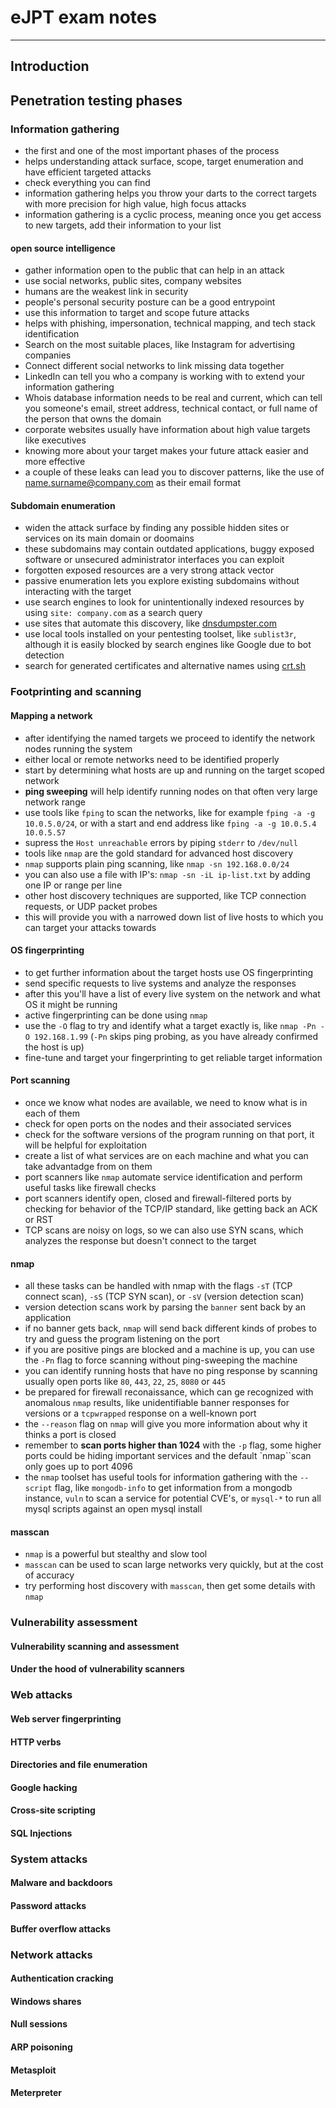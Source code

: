 # eJPT exam notes
----

## Introduction
## Penetration testing phases
### Information gathering
- the first and one of the most important phases of the process
- helps understanding attack surface, scope, target enumeration and have efficient targeted attacks
- check everything you can find
- information gathering helps you throw your darts to the correct targets with more precision for high value, high focus attacks
- information gathering is a cyclic process, meaning once you get access to new targets, add their information to your list

#### open source intelligence
- gather information open to the public that can help in an attack
- use social networks, public sites, company websites
- humans are the weakest link in security
- people's personal security posture can be a good entrypoint
- use this information to target and scope future attacks
- helps with phishing, impersonation, technical mapping, and tech stack identification
- Search on the most suitable places, like Instagram for advertising companies
- Connect different social networks to link missing data together
- LinkedIn can tell you who a company is working with to extend your information gathering
- Whois database information needs to be real and current, which can tell you someone's email, street address, technical contact, or full name of the person that owns the domain
- corporate websites usually have information about high value targets like executives
- knowing more about your target makes your future attack easier and more effective
- a couple of these leaks can lead you to discover patterns, like the use of name.surname@company.com as their email format

#### Subdomain enumeration
- widen the attack surface by finding any possible hidden sites or services on its main domain or doomains
- these subdomains may contain outdated applications, buggy exposed software or unsecured administrator interfaces you can exploit
- forgotten exposed resources are a very strong attack vector
- passive enumeration lets you explore existing subdomains without interacting with the target
- use search engines to look for unintentionally indexed resources by using `site: company.com` as a search query
- use sites that automate this discovery, like [dnsdumpster.com](https://dnsdumpster.com/)
- use local tools installed on your pentesting toolset, like `sublist3r`, although it is easily blocked by search engines like Google due to bot detection
- search for generated certificates and alternative names using [crt.sh](https://crt.sh/)

### Footprinting and scanning
#### Mapping a network
- after identifying the named targets we proceed to identify the network nodes running the system
- either local or remote networks need to be identified properly
- start by determining what hosts are up and running on the target scoped network
- **ping sweeping** will help identify running nodes on that often very large network range
- use tools like `fping` to scan the networks, like for example `fping -a -g 10.0.5.0/24`, or with a start and end address like `fping -a -g 10.0.5.4 10.0.5.57`
- supress the `Host unreachable` errors by piping `stderr` to `/dev/null`
- tools like `nmap` are the gold standard for advanced host discovery
- `nmap` supports plain ping scanning, like `nmap -sn 192.168.0.0/24`
- you can also use a file with IP's: `nmap -sn -iL ip-list.txt` by adding one IP or range per line
- other host discovery techniques are supported, like TCP connection requests, or UDP packet probes
- this will provide you with a narrowed down list of live hosts to which you can target your attacks towards

#### OS fingerprinting
- to get further information about the target hosts use OS fingerprinting
- send specific requests to live systems and analyze the responses
- after this you'll have a list of every live system on the network and what OS it might be running
- active fingerprinting can be done using `nmap`
- use the `-O` flag to try and identify what a target exactly is, like `nmap -Pn -O 192.168.1.99` (`-Pn` skips ping probing, as you have already confirmed the host is up)
- fine-tune and target your fingerprinting to get reliable target information

#### Port scanning
- once we know what nodes are available, we need to know what is in each of them
- check for open ports on the nodes and their associated services
- check for the software versions of the program running on that port, it will be helpful for exploitation
- create a list of what services are on each machine and what you can take advantadge from on them
- port scanners like `nmap` automate service identification and perform useful tasks like firewall checks
- port scanners identify open, closed and firewall-filtered ports by checking for behavior of the TCP/IP standard, like getting back an ACK or RST
- TCP scans are noisy on logs, so we can also use SYN scans, which analyzes the response but doesn't connect to the target

#### nmap
- all these tasks can be handled with nmap with the flags `-sT` (TCP connect scan), `-sS` (TCP SYN scan), or `-sV` (version detection scan)
- version detection scans work by parsing the `banner` sent back by an application
- if no banner gets back, `nmap` will send back different kinds of probes to try and guess the program listening on the port
- if you are positive pings are blocked and a machine is up, you can use the `-Pn` flag to force scanning without ping-sweeping the machine
- you can identify running hosts that have no ping response by scanning usually open ports like `80`, `443`, `22`, `25`, `8080` or `445`
- be prepared for firewall reconaissance, which can ge recognized with anomalous `nmap` results, like unidentifiable banner responses for versions or a `tcpwrapped` response on a well-known port
- the `--reason` flag on `nmap` will give you more information about why it thinks a port is closed
- remember to **scan ports higher than 1024** with the `-p` flag, some higher ports could be hiding important services and the default `nmap``scan only goes up to port 4096
- the `nmap` toolset has useful tools for information gathering with the `--script` flag, like `mongodb-info` to get information from a mongodb instance, `vuln` to scan a service for potential CVE's, or `mysql-*` to run all mysql scripts against an open mysql install

#### masscan
- `nmap` is a powerful but stealthy and slow tool
- `masscan` can be used to scan large networks very quickly, but at the cost of accuracy
- try performing host discovery with `masscan`, then get some details with `nmap`

### Vulnerability assessment
#### Vulnerability scanning and assessment
#### Under the hood of vulnerability scanners

### Web attacks
#### Web server fingerprinting
#### HTTP verbs 
#### Directories and file enumeration
#### Google hacking
#### Cross-site scripting
#### SQL Injections

### System attacks
#### Malware and backdoors 
#### Password attacks
#### Buffer overflow attacks

### Network attacks
#### Authentication cracking 
#### Windows shares
#### Null sessions
#### ARP poisoning
#### Metasploit
#### Meterpreter
